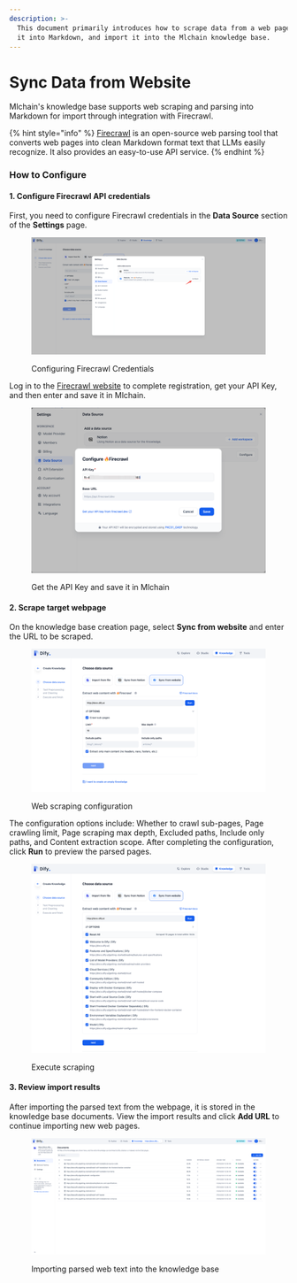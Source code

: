 ```yaml
---
description: >-
  This document primarily introduces how to scrape data from a web page, parse
  it into Markdown, and import it into the Mlchain knowledge base.
---
```


# Sync Data from Website

Mlchain's knowledge base supports web scraping and parsing into Markdown for import through integration with Firecrawl.

{% hint style="info" %}
[Firecrawl](https://www.firecrawl.dev/) is an open-source web parsing tool that converts web pages into clean Markdown format text that LLMs easily recognize. It also provides an easy-to-use API service.&#x20;
{% endhint %}

### How to Configure

#### 1. Configure Firecrawl API credentials

First, you need to configure Firecrawl credentials in the **Data Source** section of the **Settings** page.

<figure><img src="/en/.gitbook/assets/guides/knowledge-base/sync-from-website/image (6).png" alt=""><figcaption><p>Configuring Firecrawl Credentials</p></figcaption></figure>

Log in to the [Firecrawl website](https://www.firecrawl.dev/) to complete registration, get your API Key, and then enter and save it in Mlchain.

<figure><img src="/en/.gitbook/assets/guides/knowledge-base/sync-from-website/image (7).png" alt=""><figcaption><p>Get the API Key and save it in Mlchain</p></figcaption></figure>

#### 2. Scrape target webpage

On the knowledge base creation page, select **Sync from website** and enter the URL to be scraped.

<figure><img src="/en/.gitbook/assets/guides/knowledge-base/sync-from-website/image (1).png" alt=""><figcaption><p>Web scraping configuration</p></figcaption></figure>

The configuration options include: Whether to crawl sub-pages, Page crawling limit, Page scraping max depth, Excluded paths, Include only paths, and Content extraction scope. After completing the configuration, click **Run** to preview the parsed pages.

<figure><img src="/en/.gitbook/assets/guides/knowledge-base/sync-from-website/image (2).png" alt=""><figcaption><p>Execute scraping</p></figcaption></figure>

#### 3. Review import results

After importing the parsed text from the webpage, it is stored in the knowledge base documents. View the import results and click **Add URL** to continue importing new web pages.

<figure><img src="/en/.gitbook/assets/guides/knowledge-base/sync-from-website/image (5).png" alt=""><figcaption><p>Importing parsed web text into the knowledge base</p></figcaption></figure>

